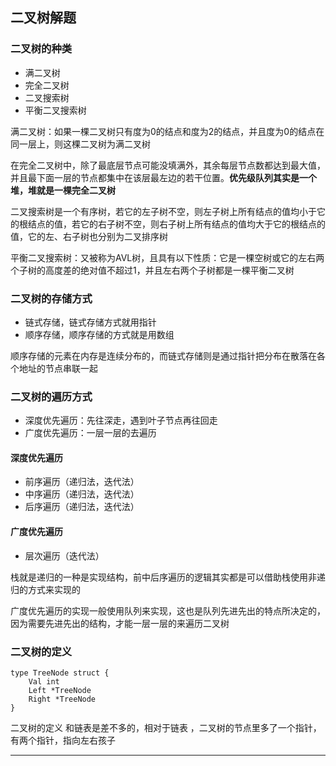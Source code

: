 ## 二叉树解题

### 二叉树的种类

- 满二叉树
- 完全二叉树
- 二叉搜索树
- 平衡二叉搜索树

满二叉树：如果一棵二叉树只有度为0的结点和度为2的结点，并且度为0的结点在同一层上，则这棵二叉树为满二叉树

在完全二叉树中，除了最底层节点可能没填满外，其余每层节点数都达到最大值，并且最下面一层的节点都集中在该层最左边的若干位置。**优先级队列其实是一个堆，堆就是一棵完全二叉树**

二叉搜索树是一个有序树，若它的左子树不空，则左子树上所有结点的值均小于它的根结点的值，若它的右子树不空，则右子树上所有结点的值均大于它的根结点的值，它的左、右子树也分别为二叉排序树

平衡二叉搜索树：又被称为AVL树，且具有以下性质：它是一棵空树或它的左右两个子树的高度差的绝对值不超过1，并且左右两个子树都是一棵平衡二叉树


### 二叉树的存储方式

- 链式存储，链式存储方式就用指针
- 顺序存储，顺序存储的方式就是用数组

顺序存储的元素在内存是连续分布的，而链式存储则是通过指针把分布在散落在各个地址的节点串联一起

### 二叉树的遍历方式

- 深度优先遍历：先往深走，遇到叶子节点再往回走
- 广度优先遍历：一层一层的去遍历

#### 深度优先遍历
- 前序遍历（递归法，迭代法）
- 中序遍历（递归法，迭代法）
- 后序遍历（递归法，迭代法）

#### 广度优先遍历
- 层次遍历（迭代法）


栈就是递归的一种是实现结构，前中后序遍历的逻辑其实都是可以借助栈使用非递归的方式来实现的

广度优先遍历的实现一般使用队列来实现，这也是队列先进先出的特点所决定的，因为需要先进先出的结构，才能一层一层的来遍历二叉树

### 二叉树的定义

```
type TreeNode struct {
    Val int
    Left *TreeNode
    Right *TreeNode
}
```

二叉树的定义 和链表是差不多的，相对于链表 ，二叉树的节点里多了一个指针， 有两个指针，指向左右孩子

------------------------------------------------------------

